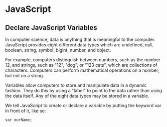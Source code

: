 # JavaScript
<h2>Declare JavaScript Variables</h2>
<p>In computer science, data is anything that is meaningful to the computer. JavaScript provides eight different data types which are undefined, null, boolean, string, symbol, bigint, number, and object.</p>
<p>For example, computers distinguish between numbers, such as the number 12, and strings, such as "12", "dog", or "123 cats", which are collections of characters. Computers can perform mathematical operations on a number, but not on a string.</p>
<p>Variables allow computers to store and manipulate data in a dynamic fashion. They do this by using a "label" to point to the data rather than using the data itself. Any of the eight data types may be stored in a variable.</p>
<p>We tell JavaScript to create or declare a variable by putting the keyword var in front of it, like so:</p>
<code>var ourName;</code>
